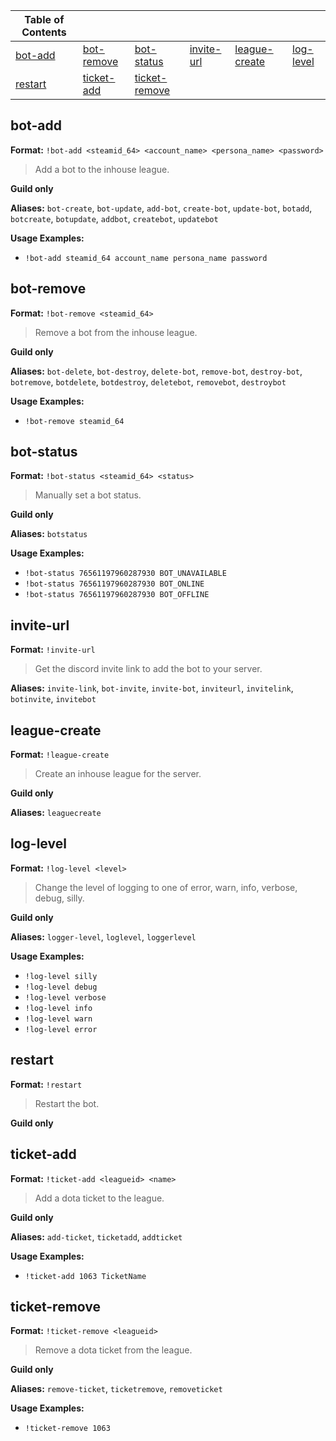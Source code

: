 
|Table of Contents| | | | | |
|--|--|--|--|--|--|
|[bot-add](#bot-add)|[bot-remove](#bot-remove)|[bot-status](#bot-status)|[invite-url](#invite-url)|[league-create](#league-create)|[log-level](#log-level)|
|[restart](#restart)|[ticket-add](#ticket-add)|[ticket-remove](#ticket-remove)|



## bot-add

**Format:** `!bot-add <steamid_64> <account_name> <persona_name> <password>`

> Add a bot to the inhouse league.

**Guild only**

**Aliases:** `bot-create`, `bot-update`, `add-bot`, `create-bot`, `update-bot`, `botadd`, `botcreate`, `botupdate`, `addbot`, `createbot`, `updatebot`

**Usage Examples:**
* `!bot-add steamid_64 account_name persona_name password`
 
 
## bot-remove

**Format:** `!bot-remove <steamid_64>`

> Remove a bot from the inhouse league.

**Guild only**

**Aliases:** `bot-delete`, `bot-destroy`, `delete-bot`, `remove-bot`, `destroy-bot`, `botremove`, `botdelete`, `botdestroy`, `deletebot`, `removebot`, `destroybot`

**Usage Examples:**
* `!bot-remove steamid_64`
 
 
## bot-status

**Format:** `!bot-status <steamid_64> <status>`

> Manually set a bot status.

**Guild only**

**Aliases:** `botstatus`

**Usage Examples:**
* `!bot-status 76561197960287930 BOT_UNAVAILABLE`
* `!bot-status 76561197960287930 BOT_ONLINE`
* `!bot-status 76561197960287930 BOT_OFFLINE`
 
 
## invite-url

**Format:** `!invite-url`

> Get the discord invite link to add the bot to your server.



**Aliases:** `invite-link`, `bot-invite`, `invite-bot`, `inviteurl`, `invitelink`, `botinvite`, `invitebot`

 
## league-create

**Format:** `!league-create`

> Create an inhouse league for the server.

**Guild only**

**Aliases:** `leaguecreate`

 
## log-level

**Format:** `!log-level <level>`

> Change the level of logging to one of error, warn, info, verbose, debug, silly.

**Guild only**

**Aliases:** `logger-level`, `loglevel`, `loggerlevel`

**Usage Examples:**
* `!log-level silly`
* `!log-level debug`
* `!log-level verbose`
* `!log-level info`
* `!log-level warn`
* `!log-level error`
 
 
## restart

**Format:** `!restart`

> Restart the bot.

**Guild only**



 
## ticket-add

**Format:** `!ticket-add <leagueid> <name>`

> Add a dota ticket to the league.

**Guild only**

**Aliases:** `add-ticket`, `ticketadd`, `addticket`

**Usage Examples:**
* `!ticket-add 1063 TicketName`
 
 
## ticket-remove

**Format:** `!ticket-remove <leagueid>`

> Remove a dota ticket from the league.

**Guild only**

**Aliases:** `remove-ticket`, `ticketremove`, `removeticket`

**Usage Examples:**
* `!ticket-remove 1063`
 
 